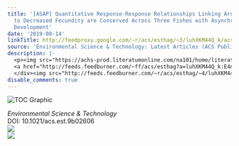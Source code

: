 ```yaml
---
title: '[ASAP] Quantitative Response-Response Relationships Linking Aromatase Inhibition
  to Decreased Fecundity are Conserved Across Three Fishes with Asynchronous Oocyte
  Development'
date: '2019-08-14'
linkTitle: http://feedproxy.google.com/~r/acs/esthag/~3/luhXKM44Q_k/acs.est.9b02606
source: 'Environmental Science & Technology: Latest Articles (ACS Publications)'
description: |-
  <p><img src="https://achs-prod.literatumonline.com/na101/home/literatum/publisher/achs/journals/content/esthag/0/esthag.ahead-of-print/acs.est.9b02606/20190814/images/medium/es9b02606_0004.gif" alt="TOC Graphic"/></p><div><cite>Environmental Science & Technology</cite></div><div>DOI: 10.1021/acs.est.9b02606</div><div class="feedflare">
  <a href="http://feeds.feedburner.com/~ff/acs/esthag?a=luhXKM44Q_k:E4niXBKZL9Q:yIl2AUoC8zA"><img src="http://feeds.feedburner.com/~ff/acs/esthag?d=yIl2AUoC8zA" border="0"></img></a>
  </div><img src="http://feeds.feedburner.com/~r/acs/esthag/~4/luhXKM44Q_k" ...
disable_comments: true
---
```

<p><img src="https://achs-prod.literatumonline.com/na101/home/literatum/publisher/achs/journals/content/esthag/0/esthag.ahead-of-print/acs.est.9b02606/20190814/images/medium/es9b02606_0004.gif" alt="TOC Graphic"/></p><div><cite>Environmental Science & Technology</cite></div><div>DOI: 10.1021/acs.est.9b02606</div><div class="feedflare">
<a href="http://feeds.feedburner.com/~ff/acs/esthag?a=luhXKM44Q_k:E4niXBKZL9Q:yIl2AUoC8zA"><img src="http://feeds.feedburner.com/~ff/acs/esthag?d=yIl2AUoC8zA" border="0"></img></a>
</div><img src="http://feeds.feedburner.com/~r/acs/esthag/~4/luhXKM44Q_k" ...